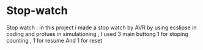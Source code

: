 # Stop-watch
Stop watch : in this project i made a stop watch by AVR by using ecslipse in coding and protues in simulationing , I used 3 main buttong 1 for stoping counting , 1 for resume And 1 for reset
